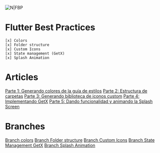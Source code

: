 ![N|FBP](https://miro.medium.com/max/1400/1*Nrob7d0RiZH-HxS_8z33kg.png)
# Flutter Best Practices

    [x] Colors
    [x] Folder structure
    [x] Custom Icons
    [x] State management (GetX)
    [x] Splash Animation
# Articles

[Parte 1: Generando colores de la guía de estilos][articulo1]
[Parte 2: Estructura de carpetas][articulo2]
[Parte 3: Generando biblioteca de iconos custom][articulo3]
[Parte 4: Implementando GetX][articulo4]
[Parte 5: Dando funcionalidad y animando la Splash Screen][articulo5]

# Branches

[Branch colors][branch1]
[Branch Folder structure][branch2]
[Branch Custom Icons][branch3]
[Branch State Management GetX][branch4]
[Branch Splash Animation][branch5]



[articulo1]: <https://christian-llansola.medium.com/buenas-practicas-flutter-parte-i-8bd046511991>
[articulo2]: <https://christian-llansola.medium.com/buenas-pacticas-flutter-parte-ii-83f25ae603f1>
[articulo3]: <https://christian-llansola.medium.com/buenas-practicas-flutter-parte-iii-26cbe1037f1b>
[articulo4]: <https://christian-llansola.medium.com/buenas-practicas-flutter-parte-iv-getx-5d313a596260>
[articulo5]: <https://christian-llansola.medium.com/buenas-practicas-flutter-parte-v-splash-e9018ff4931d>
[branch1]: <https://github.com/luiggibcn/bpf/tree/colors>
[branch2]: <https://github.com/luiggibcn/bpf/tree/folder-structure-ddd>
[branch3]: <https://github.com/luiggibcn/bpf/tree/custom-icons>
[branch4]: <https://github.com/luiggibcn/bpf/tree/state-management>
[branch5]: <https://github.com/luiggibcn/bpf/tree/splash-animation>
